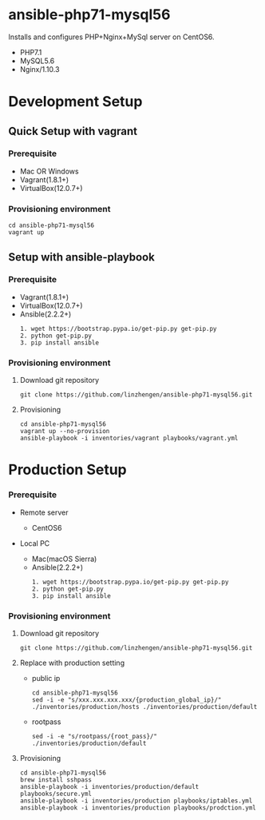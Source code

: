 # ansible-php71-mysql56
Installs and configures PHP+Nginx+MySql server on CentOS6.
- PHP7.1
- MySQL5.6
- Nginx/1.10.3

# Development Setup
## Quick Setup with vagrant
### Prerequisite
* Mac OR Windows
* Vagrant(1.8.1+)
* VirtualBox(12.0.7+)

### Provisioning environment
  ```
  cd ansible-php71-mysql56
  vagrant up
  ```

## Setup with ansible-playbook
### Prerequisite
* Vagrant(1.8.1+)
* VirtualBox(12.0.7+)
* Ansible(2.2.2+)
  ```
  1. wget https://bootstrap.pypa.io/get-pip.py get-pip.py
  2. python get-pip.py
  3. pip install ansible
  ```

### Provisioning environment
1. Download git repository
   ```
   git clone https://github.com/linzhengen/ansible-php71-mysql56.git
   ```
1. Provisioning
   ```
   cd ansible-php71-mysql56
   vagrant up --no-provision
   ansible-playbook -i inventories/vagrant playbooks/vagrant.yml
   ```
# Production Setup
### Prerequisite
- Remote server
  - CentOS6

- Local PC
  - Mac(macOS Sierra)
  - Ansible(2.2.2+)
    ```
    1. wget https://bootstrap.pypa.io/get-pip.py get-pip.py
    2. python get-pip.py
    3. pip install ansible
    ```


### Provisioning environment
1. Download git repository
   ```
   git clone https://github.com/linzhengen/ansible-php71-mysql56.git
   ```
1. Replace with production setting
   - public ip
     ```
     cd ansible-php71-mysql56
     sed -i -e "s/xxx.xxx.xxx.xxx/{production_global_ip}/" ./inventories/production/hosts ./inventories/production/default
     ```

   - rootpass
     ```
     sed -i -e "s/rootpass/{root_pass}/" ./inventories/production/default
     ```

1. Provisioning
   ```
   cd ansible-php71-mysql56
   brew install sshpass
   ansible-playbook -i inventories/production/default playbooks/secure.yml
   ansible-playbook -i inventories/production playbooks/iptables.yml
   ansible-playbook -i inventories/production playbooks/prodction.yml
   ```





